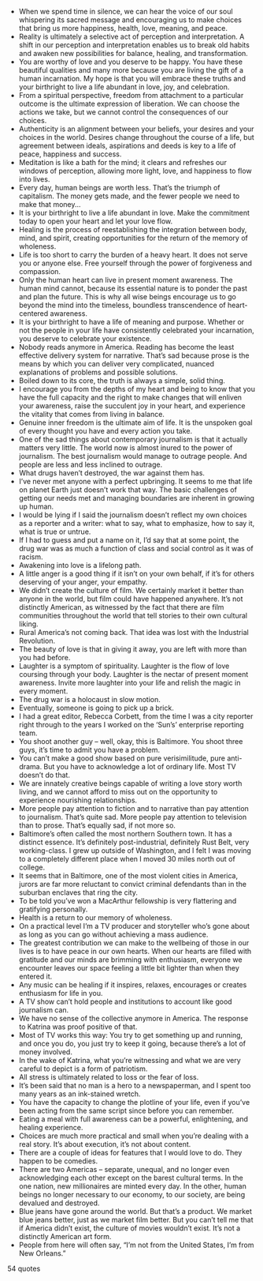  - When we spend time in silence, we can hear the voice of our soul whispering its sacred message and encouraging us to make choices that bring us more happiness, health, love, meaning, and peace.
 - Reality is ultimately a selective act of perception and interpretation. A shift in our perception and interpretation enables us to break old habits and awaken new possibilities for balance, healing, and transformation.
 - You are worthy of love and you deserve to be happy. You have these beautiful qualities and many more because you are living the gift of a human incarnation. My hope is that you will embrace these truths and your birthright to live a life abundant in love, joy, and celebration.
 - From a spiritual perspective, freedom from attachment to a particular outcome is the ultimate expression of liberation. We can choose the actions we take, but we cannot control the consequences of our choices.
 - Authenticity is an alignment between your beliefs, your desires and your choices in the world. Desires change throughout the course of a life, but agreement between ideals, aspirations and deeds is key to a life of peace, happiness and success.
 - Meditation is like a bath for the mind; it clears and refreshes our windows of perception, allowing more light, love, and happiness to flow into lives.
 - Every day, human beings are worth less. That’s the triumph of capitalism. The money gets made, and the fewer people we need to make that money...
 - It is your birthright to live a life abundant in love. Make the commitment today to open your heart and let your love flow.
 - Healing is the process of reestablishing the integration between body, mind, and spirit, creating opportunities for the return of the memory of wholeness.
 - Life is too short to carry the burden of a heavy heart. It does not serve you or anyone else. Free yourself through the power of forgiveness and compassion.
 - Only the human heart can live in present moment awareness. The human mind cannot, because its essential nature is to ponder the past and plan the future. This is why all wise beings encourage us to go beyond the mind into the timeless, boundless transcendence of heart-centered awareness.
 - It is your birthright to have a life of meaning and purpose. Whether or not the people in your life have consistently celebrated your incarnation, you deserve to celebrate your existence.
 - Nobody reads anymore in America. Reading has become the least effective delivery system for narrative. That’s sad because prose is the means by which you can deliver very complicated, nuanced explanations of problems and possible solutions.
 - Boiled down to its core, the truth is always a simple, solid thing.
 - I encourage you from the depths of my heart and being to know that you have the full capacity and the right to make changes that will enliven your awareness, raise the succulent joy in your heart, and experience the vitality that comes from living in balance.
 - Genuine inner freedom is the ultimate aim of life. It is the unspoken goal of every thought you have and every action you take.
 - One of the sad things about contemporary journalism is that it actually matters very little. The world now is almost inured to the power of journalism. The best journalism would manage to outrage people. And people are less and less inclined to outrage.
 - What drugs haven’t destroyed, the war against them has.
 - I’ve never met anyone with a perfect upbringing. It seems to me that life on planet Earth just doesn’t work that way. The basic challenges of getting our needs met and managing boundaries are inherent in growing up human.
 - I would be lying if I said the journalism doesn’t reflect my own choices as a reporter and a writer: what to say, what to emphasize, how to say it, what is true or untrue.
 - If I had to guess and put a name on it, I’d say that at some point, the drug war was as much a function of class and social control as it was of racism.
 - Awakening into love is a lifelong path.
 - A little anger is a good thing if it isn’t on your own behalf, if it’s for others deserving of your anger, your empathy.
 - We didn’t create the culture of film. We certainly market it better than anyone in the world, but film could have happened anywhere. It’s not distinctly American, as witnessed by the fact that there are film communities throughout the world that tell stories to their own cultural liking.
 - Rural America’s not coming back. That idea was lost with the Industrial Revolution.
 - The beauty of love is that in giving it away, you are left with more than you had before.
 - Laughter is a symptom of spirituality. Laughter is the flow of love coursing through your body. Laughter is the nectar of present moment awareness. Invite more laughter into your life and relish the magic in every moment.
 - The drug war is a holocaust in slow motion.
 - Eventually, someone is going to pick up a brick.
 - I had a great editor, Rebecca Corbett, from the time I was a city reporter right through to the years I worked on the ‘Sun’s’ enterprise reporting team.
 - You shoot another guy – well, okay, this is Baltimore. You shoot three guys, it’s time to admit you have a problem.
 - You can’t make a good show based on pure verisimilitude, pure anti-drama. But you have to acknowledge a lot of ordinary life. Most TV doesn’t do that.
 - We are innately creative beings capable of writing a love story worth living, and we cannot afford to miss out on the opportunity to experience nourishing relationships.
 - More people pay attention to fiction and to narrative than pay attention to journalism. That’s quite sad. More people pay attention to television than to prose. That’s equally sad, if not more so.
 - Baltimore’s often called the most northern Southern town. It has a distinct essence. It’s definitely post-industrial, definitely Rust Belt, very working-class. I grew up outside of Washington, and I felt I was moving to a completely different place when I moved 30 miles north out of college.
 - It seems that in Baltimore, one of the most violent cities in America, jurors are far more reluctant to convict criminal defendants than in the suburban enclaves that ring the city.
 - To be told you’ve won a MacArthur fellowship is very flattering and gratifying personally.
 - Health is a return to our memory of wholeness.
 - On a practical level I’m a TV producer and storyteller who’s gone about as long as you can go without achieving a mass audience.
 - The greatest contribution we can make to the wellbeing of those in our lives is to have peace in our own hearts. When our hearts are filled with gratitude and our minds are brimming with enthusiasm, everyone we encounter leaves our space feeling a little bit lighter than when they entered it.
 - Any music can be healing if it inspires, relaxes, encourages or creates enthusiasm for life in you.
 - A TV show can’t hold people and institutions to account like good journalism can.
 - We have no sense of the collective anymore in America. The response to Katrina was proof positive of that.
 - Most of TV works this way: You try to get something up and running, and once you do, you just try to keep it going, because there’s a lot of money involved.
 - In the wake of Katrina, what you’re witnessing and what we are very careful to depict is a form of patriotism.
 - All stress is ultimately related to loss or the fear of loss.
 - It’s been said that no man is a hero to a newspaperman, and I spent too many years as an ink-stained wretch.
 - You have the capacity to change the plotline of your life, even if you’ve been acting from the same script since before you can remember.
 - Eating a meal with full awareness can be a powerful, enlightening, and healing experience.
 - Choices are much more practical and small when you’re dealing with a real story. It’s about execution, it’s not about content.
 - There are a couple of ideas for features that I would love to do. They happen to be comedies.
 - There are two Americas – separate, unequal, and no longer even acknowledging each other except on the barest cultural terms. In the one nation, new millionaires are minted every day. In the other, human beings no longer necessary to our economy, to our society, are being devalued and destroyed.
 - Blue jeans have gone around the world. But that’s a product. We market blue jeans better, just as we market film better. But you can’t tell me that if America didn’t exist, the culture of movies wouldn’t exist. It’s not a distinctly American art form.
 - People from here will often say, “I’m not from the United States, I’m from New Orleans.”

54 quotes
